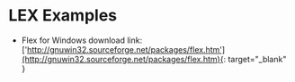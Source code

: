 # LEX Examples

- Flex for Windows download link: ['http://gnuwin32.sourceforge.net/packages/flex.htm'](http://gnuwin32.sourceforge.net/packages/flex.htm){: target="_blank" }
